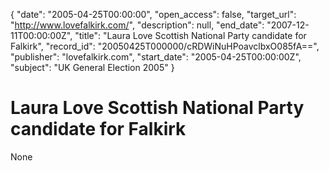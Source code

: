 {
  "date": "2005-04-25T00:00:00", 
  "open_access": false, 
  "target_url": "http://www.lovefalkirk.com/", 
  "description": null, 
  "end_date": "2007-12-11T00:00:00Z", 
  "title": "Laura Love Scottish National Party candidate for Falkirk", 
  "record_id": "20050425T000000/cRDWiNuHPoavclbxO085fA==", 
  "publisher": "lovefalkirk.com", 
  "start_date": "2005-04-25T00:00:00Z", 
  "subject": "UK General Election 2005"
}

# Laura Love Scottish National Party candidate for Falkirk

None